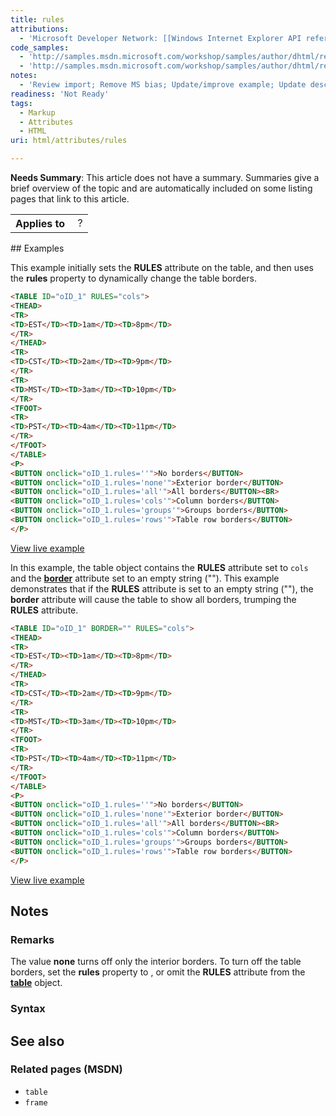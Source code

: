```yaml
---
title: rules
attributions:
  - 'Microsoft Developer Network: [[Windows Internet Explorer API reference](http://msdn.microsoft.com/en-us/library/ie/hh828809%28v=vs.85%29.aspx) Article]'
code_samples:
  - 'http://samples.msdn.microsoft.com/workshop/samples/author/dhtml/refs/rules.htm'
  - 'http://samples.msdn.microsoft.com/workshop/samples/author/dhtml/refs/table_rules_border.htm'
notes:
  - 'Review import; Remove MS bias; Update/improve example; Update descriptions; Fix lists & compatibility info'
readiness: 'Not Ready'
tags:
  - Markup
  - Attributes
  - HTML
uri: html/attributes/rules

---
```

**Needs Summary**: This article does not have a summary. Summaries give a brief overview of the topic and are automatically included on some listing pages that link to this article.

<table class="wikitable">
<tr>
<th>
Applies to

</th>
<td>
 ?

</td>
</tr>
</table>
## <span>Examples</span>

This example initially sets the **RULES** attribute on the table, and then uses the **rules** property to dynamically change the table borders.

``` html
<TABLE ID="oID_1" RULES="cols">
<THEAD>
<TR>
<TD>EST</TD><TD>1am</TD><TD>8pm</TD>
</TR>
</THEAD>
<TR>
<TD>CST</TD><TD>2am</TD><TD>9pm</TD>
</TR>
<TR>
<TD>MST</TD><TD>3am</TD><TD>10pm</TD>
</TR>
<TFOOT>
<TR>
<TD>PST</TD><TD>4am</TD><TD>11pm</TD>
</TR>
</TFOOT>
</TABLE>
<P>
<BUTTON onclick="oID_1.rules=''">No borders</BUTTON>
<BUTTON onclick="oID_1.rules='none'">Exterior border</BUTTON>
<BUTTON onclick="oID_1.rules='all'">All borders</BUTTON><BR>
<BUTTON onclick="oID_1.rules='cols'">Column borders</BUTTON>
<BUTTON onclick="oID_1.rules='groups'">Groups borders</BUTTON>
<BUTTON onclick="oID_1.rules='rows'">Table row borders</BUTTON>
</P>
```

[View live example](http://samples.msdn.microsoft.com/workshop/samples/author/dhtml/refs/rules.htm)

In this example, the table object contains the **RULES** attribute set to `cols` and the [**border**](/css/properties/border) attribute set to an empty string (""). This example demonstrates that if the **RULES** attribute is set to an empty string (""), the **border** attribute will cause the table to show all borders, trumping the **RULES** attribute.

``` html
<TABLE ID="oID_1" BORDER="" RULES="cols">
<THEAD>
<TR>
<TD>EST</TD><TD>1am</TD><TD>8pm</TD>
</TR>
</THEAD>
<TR>
<TD>CST</TD><TD>2am</TD><TD>9pm</TD>
</TR>
<TR>
<TD>MST</TD><TD>3am</TD><TD>10pm</TD>
</TR>
<TFOOT>
<TR>
<TD>PST</TD><TD>4am</TD><TD>11pm</TD>
</TR>
</TFOOT>
</TABLE>
<P>
<BUTTON onclick="oID_1.rules=''">No borders</BUTTON>
<BUTTON onclick="oID_1.rules='none'">Exterior border</BUTTON>
<BUTTON onclick="oID_1.rules='all'">All borders</BUTTON><BR>
<BUTTON onclick="oID_1.rules='cols'">Column borders</BUTTON>
<BUTTON onclick="oID_1.rules='groups'">Groups borders</BUTTON>
<BUTTON onclick="oID_1.rules='rows'">Table row borders</BUTTON>
</P>
```

[View live example](http://samples.msdn.microsoft.com/workshop/samples/author/dhtml/refs/table_rules_border.htm)

## <span>Notes</span>

### <span>Remarks</span>

The value **none** turns off only the interior borders. To turn off the table borders, set the **rules** property to , or omit the **RULES** attribute from the [**table**](/html/elements/table) object.

### <span>Syntax</span>

## <span>See also</span>

### <span>Related pages (MSDN)</span>

-   `table`
-   `frame`

